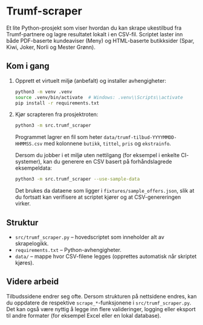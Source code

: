 # Trumf-scraper

Et lite Python-prosjekt som viser hvordan du kan skrape ukestilbud fra
Trumf-partnere og lagre resultatet lokalt i en CSV-fil. Scriptet laster
inn både PDF-baserte kundeaviser (Meny) og HTML-baserte butikksider
(Spar, Kiwi, Joker, Norli og Mester Grønn).

## Kom i gang

1. Opprett et virtuelt miljø (anbefalt) og installer avhengigheter:

   ```bash
   python3 -m venv .venv
   source .venv/bin/activate  # Windows: .venv\\Scripts\\activate
   pip install -r requirements.txt
   ```

2. Kjør scrapteren fra prosjektroten:

   ```bash
   python3 -m src.trumf_scraper
   ```

   Programmet lagrer en fil som heter `data/trumf-tilbud-YYYYMMDD-HHMMSS.csv`
   med kolonnene `butikk`, `tittel`, `pris` og `ekstrainfo`.

   Dersom du jobber i et miljø uten nettilgang (for eksempel i enkelte CI-
   systemer), kan du generere en CSV basert på forhåndslagrede eksempeldata:

   ```bash
   python3 -m src.trumf_scraper --use-sample-data
   ```

   Det brukes da dataene som ligger i `fixtures/sample_offers.json`, slik at
   du fortsatt kan verifisere at scriptet kjører og at CSV-genereringen virker.

## Struktur

- `src/trumf_scraper.py` – hovedscriptet som inneholder alt av
  skrapelogikk.
- `requirements.txt` – Python-avhengigheter.
- `data/` – mappe hvor CSV-filene legges (opprettes automatisk når
  skriptet kjøres).

## Videre arbeid

Tilbudssidene endrer seg ofte. Dersom strukturen på nettsidene endres,
kan du oppdatere de respektive `scrape_*`-funksjonene i
`src/trumf_scraper.py`. Det kan også være nyttig å legge inn flere
valideringer, logging eller eksport til andre formater (for eksempel
Excel eller en lokal database).
